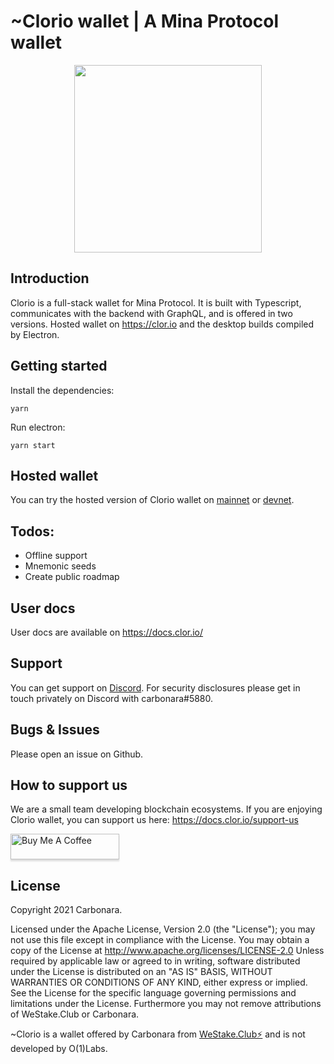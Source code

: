 # ~Clorio wallet | A Mina Protocol wallet

<p align="center"> 
<img height="300" src="https://westake.club/assets/cloriobanner_low.jpg">
</p>

## Introduction
Clorio is a full-stack wallet for Mina Protocol. It is built with Typescript, communicates with the backend with GraphQL, and is offered in two versions. Hosted wallet on https://clor.io and the desktop builds compiled by Electron.

## Getting started

Install the dependencies:

`yarn`

Run electron:

`yarn start`

## Hosted wallet

You can try the hosted version of Clorio wallet on [mainnet](https://mainnet.clor.io) or [devnet](https://devnet.clor.io).

## Todos:

- Offline support
- Mnemonic seeds
- Create public roadmap

## User docs

User docs are available on https://docs.clor.io/

## Support

You can get support on [Discord](https://discord.gg/XakPRT3SCY). For security disclosures please get in touch privately on Discord with carbonara#5880.

## Bugs & Issues

Please open an issue on Github.

## How to support us

We are a small team developing blockchain ecosystems. If you are enjoying Clorio wallet, you can support us here: https://docs.clor.io/support-us

<a href="https://www.buymeacoffee.com/carbonara" target="_blank"><img src="https://www.buymeacoffee.com/assets/img/custom_images/orange_img.png" alt="Buy Me A Coffee" style="height: 41px !important;width: 174px !important;box-shadow: 0px 3px 2px 0px rgba(190, 190, 190, 0.5) !important;-webkit-box-shadow: 0px 3px 2px 0px rgba(190, 190, 190, 0.5) !important;" ></a>

## License

Copyright 2021 Carbonara.

Licensed under the Apache License, Version 2.0 (the "License"); you may not use this file except in compliance with the License. You may obtain a copy of the License at http://www.apache.org/licenses/LICENSE-2.0
Unless required by applicable law or agreed to in writing, software distributed under the License is distributed on an "AS IS" BASIS, WITHOUT WARRANTIES OR CONDITIONS OF ANY KIND, either express or implied. See the License for the specific language governing permissions and limitations under the License. Furthermore you may not remove attributions of WeStake.Club or Carbonara.

~Clorio is a wallet offered by Carbonara from [WeStake.Club⚡️](https://mina.westake.club) and is not developed by O(1)Labs.
